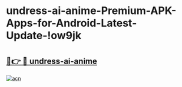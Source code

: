 # undress-ai-anime-Premium-APK-Apps-for-Android-Latest-Update-!ow9jk

# <h2><a href="https://oxz6le.esa.edu.pl?title=undress-ai-anime&ref=ow9jk">🔗👉 🔴 undress-ai-anime</a></h2>

[![acn](https://github.com/user-attachments/assets/0f9c940e-d8b0-45ae-aac7-cd30a18b3e1c)](https://oxz6le.esa.edu.pl?title=undress-ai-anime&ref=ow9jk)

